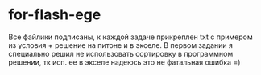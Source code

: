 # for-flash-ege
Все файлики подписаны, к каждой задаче прикреплен txt с примером из условия + решение на питоне и в экселе. В первом задании я специально решил не использовать сортировку в программном решении, тк исп. ее в экселе
надеюсь это не фатальная ошибка =)
